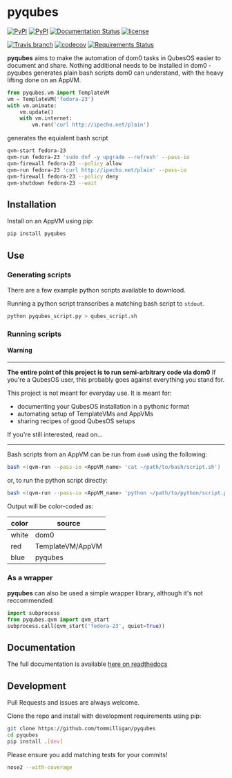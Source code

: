 # pyqubes

[![PyPI](https://img.shields.io/pypi/v/pyqubes.svg)](https://pypi.python.org/pypi/pyqubes)
[![PyPI](https://img.shields.io/pypi/pyversions/pyqubes.svg)](https://pypi.python.org/pypi/pyqubes)
[![Documentation Status](https://readthedocs.org/projects/pyqubes/badge/?version=master)](http://pyqubes.readthedocs.io/en/master/?badge=master)
[![license](https://img.shields.io/github/license/tommilligan/pyqubes.svg)](https://pypi.python.org/pypi/pyqubes)

[![Travis branch](https://img.shields.io/travis/tommilligan/pyqubes/develop.svg)](https://travis-ci.org/tommilligan/pyqubes)
[![codecov](https://codecov.io/gh/tommilligan/pyqubes/branch/develop/graph/badge.svg)](https://codecov.io/gh/tommilligan/pyqubes/branch/develop)
[![Requirements Status](https://requires.io/github/tommilligan/pyqubes/requirements.svg?branch=develop)](https://requires.io/github/tommilligan/pyqubes/requirements/?branch=develop)

**pyqubes** aims to make the automation of dom0 tasks in QubesOS easier to document and share. Nothing additional needs to be installed in dom0 - pyqubes generates plain bash scripts dom0 can understand, with the heavy lifting done on an AppVM.

```python
from pyqubes.vm import TemplateVM
vm = TemplateVM('fedora-23')
with vm.animate:
    vm.update()
    with vm.internet:
        vm.run('curl http://ipecho.net/plain')
```
generates the equialent bash script
```bash
qvm-start fedora-23
qvm-run fedora-23 'sudo dnf -y upgrade --refresh' --pass-io
qvm-firewall fedora-23 --policy allow
qvm-run fedora-23 'curl http://ipecho.net/plain' --pass-io
qvm-firewall fedora-23 --policy deny
qvm-shutdown fedora-23 --wait
```

## Installation

Install on an AppVM using pip:
```bash
pip install pyqubes
```

## Use

### Generating scripts

There are a few example python scripts available to download.

Running a python script transcribes a matching bash script to `stdout`.
```bash
python pyqubes_script.py > qubes_script.sh
```

### Running scripts

#### **Warning**
--------------------
**The entire point of this project is to run semi-arbitrary code via dom0** 
If you're a QubesOS user, this probably goes against everything you stand for.

This project is not meant for everyday use. It is meant for:
* documenting your QubesOS installation in a pythonic format
* automating setup of TemplateVMs and AppVMs
* sharing recipes of good QubesOS setups

If you're still interested, read on...

--------------------
Bash scripts from an AppVM can be run from `dom0` using the following:
```bash
bash <(qvm-run --pass-io <AppVM_name> 'cat ~/path/to/bash/script.sh')
```
or, to run the python script directly:
```bash
bash <(qvm-run --pass-io <AppVM_name> 'python ~/path/to/python/script.py')
```

Output will be color-coded as:

|color|source|
|---|---|
|white|dom0|
|red|TemplateVM/AppVM|
|blue|pyqubes|

### As a wrapper

**pyqubes** can also be used a simple wrapper library, although it's not reccommended:
```python
import subprocess
from pyqubes.qvm import qvm_start
subprocess.call(qvm_start('fedora-23', quiet=True))
```


## Documentation

The full documentation is available [here on readthedocs](http://pyqubes.readthedocs.io/en/master/)

## Development

Pull Requests and issues are always welcome.

Clone the repo and install with development requirements using pip:
```bash
git clone https://github.com/tommilligan/pyqubes
cd pyqubes
pip install .[dev]
```

Please ensure you add matching tests for your commits!
```bash
nose2 --with-coverage
```


